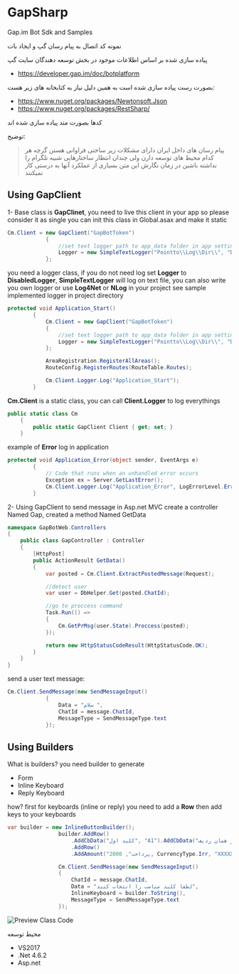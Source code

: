 # GapSharp
Gap.im Bot Sdk and Samples

نمونه کد اتصال به پیام رسان گپ و ایجاد بات

پیاده سازی شده بر اساس اطلاعات موجود در بخش توسعه دهندگان سایت گپ
- https://developer.gap.im/doc/botplatform

بصورت رست پیاده سازی شده است
به همین دلیل نیاز به کتابخانه های زیر هست:

- https://www.nuget.org/packages/Newtonsoft.Json
- https://www.nuget.org/packages/RestSharp/

کدها بصورت متد پیاده سازی شده اند

توضیح:
> پیام رسان های داخل ایران دارای مشکلات زیر ساختی فراوانی هستن
> گرچه هر کدام محیط های توسعه دارن ولی چندان انتظار ساختارهایی شبیه تلگرام را نداشته باشین
> در زمان نگارش این متن
> بسیاری از عملکرد آنها به درستی کار نمیکنند


## Using GapClient

1- Base class is __GapClinet__, you need to live this client in your app so please consider it as single
you can init this class in Global.asax and make it static

```csharp
Cm.Client = new GapClient("GapBotToken")
            {
                //set text logger path to app_data folder in app settings
                Logger = new SimpleTextLogger("Pointto\\Log\\Dir\\", "DefaultLogLevel")
            };
```

you need a logger class, if you do not need log set __Logger__ to __DisabledLogger__, 
__SimpleTextLogger__ will log on text file, you can also write you own logger or use __Log4Net__ or __NLog__ in your project
see sample implemented logger in project directory 

```csharp
protected void Application_Start()
        {
            Cm.Client = new GapClient("GapBotToken")
            {               
                //set text logger path to app_data folder in app settings
                Logger = new SimpleTextLogger("Pointto\\Log\\Dir\\", "DefaultLogLevel")
            };

            AreaRegistration.RegisterAllAreas();
            RouteConfig.RegisterRoutes(RouteTable.Routes);

            Cm.Client.Logger.Log("Application_Start");
        }
````

__Cm.Client__ is a static class, you can call __Client.Logger__ to log everythings
```csharp
public static class Cm
    {
        public static GapClient Client { get; set; }
	}
```

example of __Error__ log in application

```csharp
protected void Application_Error(object sender, EventArgs e)
        {
            // Code that runs when an unhandled error occurs
            Exception ex = Server.GetLastError();
            Cm.Client.Logger.Log("Application_Error", LogErrorLevel.Error, ex);
        }
```

2- Using GapClient to send message in Asp.net MVC
create a controller Named Gap, created a method Named GetData

```csharp
namespace GapBotWeb.Controllers
{
    public class GapController : Controller
    {
        [HttpPost]
        public ActionResult GetData()
        {
            var posted = Cm.Client.ExtractPostedMessage(Request);

            //detect user
            var user = DbHelper.Get(posted.ChatId);

            //go to proccess command
            Task.Run(() =>
            {
                Cm.GetPrMsg(user.State).Proccess(posted);
            });

            return new HttpStatusCodeResult(HttpStatusCode.OK);
        }
    }
}
```

send a user text message:

```csharp
Cm.Client.SendMessage(new SendMessageInput()
            {
                Data = "سلام ",
                ChatId = message.ChatId,
                MessageType = SendMessageType.text
            });
```
## Using Builders
What is builders? you need builder to generate 
- Form
- Inline Keyboard
- Reply Keyboard

how? first for keyboards (inline or reply) you need to add a __Row__ then add keys to your keyboards

```csharp
var builder = new InlineButtonBuilder();
                builder.AddRow()
                    .AddCbData("کلید اول", "A1").AddCbData("کلید دوم در همان ردیف", "A2")
                    .AddRow()
                    .AddAmount("پرداخت", 2000, CurrencyType.Irr, "XXXXX", "پرداخت کنید"); //ردیف بعدی

                Cm.Client.SendMessage(new SendMessageInput()
                {
                    ChatId = message.ChatId,
                    Data = "لطفا کلید مناسب را انتخاب کنید",
                    InlineKeyboard = builder.ToString(),
                    MessageType = SendMessageType.text
                });
```

![Preview Class Code](https://mahdiit.github.io/gapsharp/preview.jpg)

محیط توسعه
- VS2017
- .Net 4.6.2
- Asp.net
